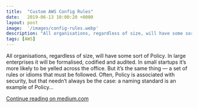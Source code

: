 ```yaml
---
title:  "Custom AWS Config Rules"
date:   2019-06-13 10:00:20 +0000
layout: post
image:  '/images/config-rules.webp'
description: "All organisations, regardless of size, will have some sort of Policy. This post explains how to enforce that Policy using AWS Config..."
tags: [AWS]
---
```


All organisations, regardless of size, will have some sort of Policy. In large enterprises it will be formalised, codified and audited. In small startups it’s more likely to be yelled across the office. But it’s the same thing — a set of rules or idioms that must be followed. Often, Policy is associated with security, but that needn’t always be the case: a naming standard is an example of Policy...

[Continue reading on medium.com](https://medium.com/spaceapetech/custom-aws-config-rules-20d7995561a8)
